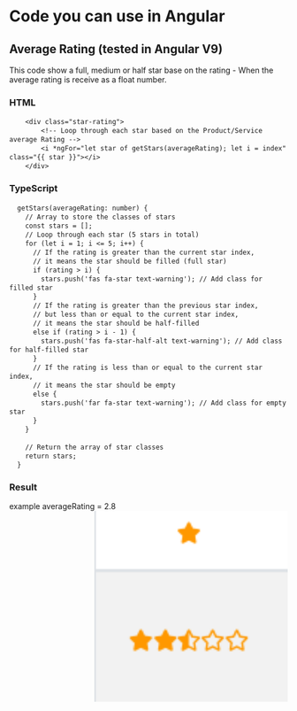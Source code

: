 # Code you can use in Angular

## Average Rating (tested in Angular V9)
<p align="left">
This code show a full, medium or half star base on the rating - When the average rating is receive as a float number.
</p>

### HTML
```
    <div class="star-rating">
        <!-- Loop through each star based on the Product/Service average Rating -->
        <i *ngFor="let star of getStars(averageRating); let i = index" class="{{ star }}"></i>
    </div>
```

### TypeScript
```
  getStars(averageRating: number) {
    // Array to store the classes of stars
    const stars = [];
    // Loop through each star (5 stars in total)
    for (let i = 1; i <= 5; i++) {
      // If the rating is greater than the current star index,
      // it means the star should be filled (full star)
      if (rating > i) {
        stars.push('fas fa-star text-warning'); // Add class for filled star
      }
      // If the rating is greater than the previous star index,
      // but less than or equal to the current star index,
      // it means the star should be half-filled
      else if (rating > i - 1) {
        stars.push('fas fa-star-half-alt text-warning'); // Add class for half-filled star
      }
      // If the rating is less than or equal to the current star index,
      // it means the star should be empty
      else {
        stars.push('far fa-star text-warning'); // Add class for empty star
      }
    }

    // Return the array of star classes
    return stars;
  }
```

### Result
example averageRating = 2.8
<img align="right" width="350" src="/code_library/assets/rating.png" alt="Coding gif" />
  
